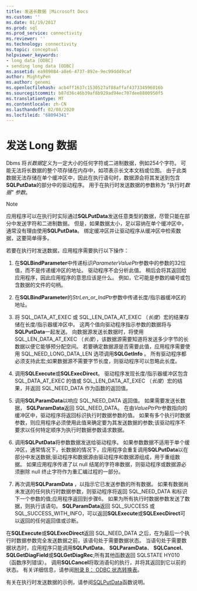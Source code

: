 ```yaml
---
title: 发送长数据 |Microsoft Docs
ms.custom: ''
ms.date: 01/19/2017
ms.prod: sql
ms.prod_service: connectivity
ms.reviewer: ''
ms.technology: connectivity
ms.topic: conceptual
helpviewer_keywords:
- long data [ODBC]
- sending long data [ODBC]
ms.assetid: ea989084-a8e6-4737-892e-9ec99dd49caf
author: MightyPen
ms.author: genemi
ms.openlocfilehash: acb4ff1637c1530527af88affaf437334596016b
ms.sourcegitcommit: b87d36c46b39af8b929ad94ec707dee8800950f5
ms.translationtype: MT
ms.contentlocale: zh-CN
ms.lasthandoff: 02/08/2020
ms.locfileid: "68094341"
---
```

# <a name="sending-long-data"></a>发送 Long 数据
Dbms 将*长数据*定义为一定大小的任何字符或二进制数据，例如254个字符。 可能无法将长数据的整个项存储在内存中，如项表示长文本文档或位图。 由于此类数据无法存储在单个缓冲区中，因此在执行语句时，数据源会将其发送到包含**SQLPutData**的部分中的驱动程序。 用于在执行时发送数据的参数称为 "执行时*数据" 参数*。  
  
> [!NOTE]  
>  应用程序可以在执行时实际通过**SQLPutData**发送任意类型的数据，尽管只能在部分中发送字符和二进制数据。 但是，如果数据太小，足以容纳在单个缓冲区中，通常没有理由使用**SQLPutData**。 绑定缓冲区并让驱动程序从缓冲区中检索数据，这要简单得多。  
  
 若要在执行时发送数据，应用程序需要执行以下操作：  
  
1.  在**SQLBindParameter**中传递标识*ParameterValuePtr*参数中的参数的32位值，而不是传递缓冲区的地址。 驱动程序不会分析此值。 稍后会将其返回给应用程序，因此应用程序的意思应该是什么。 例如，它可能是参数的编号或包含数据的文件的句柄。  
  
2.  在**SQLBindParameter**的*StrLen_or_IndPtr*参数中传递长度/指示器缓冲区的地址。  
  
3.  将 SQL_DATA_AT_EXEC 或 SQL_LEN_DATA_AT_EXEC （*长度*）宏的结果存储在长度/指示器缓冲区中。 这两个值向驱动程序指示参数的数据将与**SQLPutData**一起发送。 向数据源发送长数据时，将使用 SQL_LEN_DATA_AT_EXEC （*长度*），该数据源需要知道将发送多少字节的长数据以便它能够预分配空间。 若要确定数据源是否需要此值，应用程序需要使用 SQL_NEED_LONG_DATA_LEN 选项调用**SQLGetInfo** 。 所有驱动程序都必须支持此宏;如果数据源不需要字节长度，则驱动程序可以忽略此长度。  
  
4.  调用**SQLExecute**或**SQLExecDirect**。 驱动程序发现长度/指示器缓冲区包含 SQL_DATA_AT_EXEC 的值或 SQL_LEN_DATA_AT_EXEC （*长度*）宏的结果，并返回 SQL_NEED_DATA 作为函数的返回值。  
  
5.  调用**SQLParamData**以响应 SQL_NEED_DATA 返回值。 如果需要发送长数据， **SQLParamData**返回 SQL_NEED_DATA。 在由*ValuePtrPtr*参数指向的缓冲区中，驱动程序将返回标识执行时数据参数的值。 如果有多个执行时数据参数，则应用程序必须使用此值来确定要为其发送数据的参数;该驱动程序不要求以任何特定顺序为执行时数据参数请求数据。  
  
6.  调用**SQLPutData**将参数数据发送给驱动程序。 如果参数数据不适用于单个缓冲区，通常情况下，长数据的情况下，应用程序会重复调用**SQLPutData**以在部分中发送数据;驱动程序和数据源由驱动程序和数据源组成，用于重组数据。 如果应用程序传递了以 null 结尾的字符串数据，则驱动程序或数据源必须删除 null 终止字符作为重汇编过程的一部分。  
  
7.  再次调用**SQLParamData** ，以指示它已发送参数的所有数据。 如果有数据尚未发送的任何执行时数据参数，则驱动程序将返回 SQL_NEED_DATA 和标识下一个参数的值;应用程序返回到步骤6。 如果为所有执行时数据参数发送了数据，则执行该语句。 **SQLParamData**返回 SQL_SUCCESS 或 SQL_SUCCESS_WITH_INFO，可以返回**SQLExecute**或**SQLExecDirect**可以返回的任何返回值或诊断。  
  
 在**SQLExecute**或**SQLExecDirect**返回 SQL_NEED_DATA 之后，在为最后一个执行时数据参数完全发送数据之前，该语句处于需要数据状态。 当语句处于需要数据状态时，应用程序只能调用**SQLPutData**、 **SQLParamData**、 **SQLCancel**、 **SQLGetDiagField**或**SQLGetDiagRec**;所有其他函数返回 SQLSTATE HY010 （函数序列错误）。 调用**SQLCancel**将取消语句的执行，并将其返回到它以前的状态。 有关详细信息，请参阅[附录 B： ODBC 状态转换表](../../../odbc/reference/appendixes/appendix-b-odbc-state-transition-tables.md)。  
  
 有关在执行时发送数据的示例，请参阅[SQLPutData](../../../odbc/reference/syntax/sqlputdata-function.md)函数说明。
